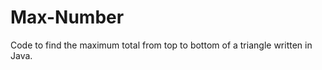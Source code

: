 Max-Number
==========
Code to find the maximum total from top to bottom of a triangle written in Java.
